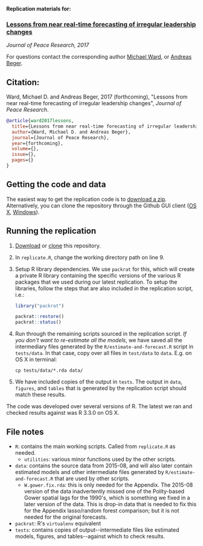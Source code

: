 **Replication materials for:**

### [Lessons from near real-time forecasting of irregular leadership changes](link)

*Journal of Peace Research, 2017*

For questions contact the corresponding author [Michael Ward](mailto:michael.don.ward@gmail.com), or [Andreas Beger](adbeger@gmail.com).

## Citation:

Ward, Michael D. and Andreas Beger, 2017 (forthcoming), "Lessons from near real-time forecasting of irregular leadership changes", *Journal of Peace Research*. 

```bibtex
@article{ward2017lessons,
  title={Lessons from near real-time forecasting of irregular leadership changes},
  author={Ward, Michael D. and Andreas Beger},
  journal={Journal of Peace Research},
  year={forthcoming},
  volume={},
  issue={},
  pages={}
}    
```

## Getting the code and data

The easiest way to get the replication code is to [download a zip](https://github.com/andybega/rap-ensemble-forecasting/archive/master.zip). Alternatively, you can clone the repository through the Github GUI client ([OS X](https://mac.github.com/), [Windows](https://windows.github.com/)).


## Running the replication

1. [Download](https://github.com/andybega/jpr-forecasting-lessons/archive/master.zip) or [clone](github-mac://openRepo/https://github.com/andybega/jpr-forecasting-lessons) this repository. 

2. In `replicate.R`, change the working directory path on line 9.

3. Setup R library dependencies. We use `packrat` for this, which will create a private R library containing the specific versions of the various R packages that we used during our latest replication. To setup the libraries, follow the steps that are also included in the replication script, i.e.:

    ```r
    library("packrat")
    
    packrat::restore()
    packrat::status()
    ```

4. Run through the remaining scripts sourced in the replication script. *If you don't want to re-estimate all the models*, we have saved all the intermediary files generated by the `R/estimate-and-forecast.R` script in `tests/data`. In that case, copy over all files in `test/data` to `data`. E.g. on OS X in terminal: 

    ```shell
    cp tests/data/*.rda data/
    ```

5. We have included copies of the output in `tests`. The output in `data`, `figures`, and `tables` that is generated by the replication script should match these results. 

The code was developed over several versions of R. The latest we ran and checked results against was R 3.3.0 on OS X.


## File notes

- `R`: contains the main working scripts. Called from `replicate.R` as needed. 
    - `utilities`: various minor functions used by the other scripts.
- `data`: contains the source data from 2015-08, and will also later contain estimated models and other intermediate files generated by `R/estimate-and-forecast.R` that are used by other scripts. 
    - `W.gower.fix.rda`: this is only needed for the Appendix. The 2015-08 version of the data inadvertently missed one of the Polity-based Gower spatial lags for the 1990's, which is something we fixed in a later version of the data. This is drop-in data that is needed to fix this for the Appendix lasso/random forest comparison; but it is not needed for the original forecasts. 
- `packrat`: R's `virtualenv` equivalent
- `tests`: contains copies of output--intermediate files like estimated models, figures, and tables--against which to check results. 




